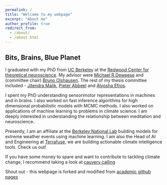 ```yaml
---
permalink: /
title: "Welcome to my webpage"
excerpt: "About me"
author_profile: true
redirect_from: 
  - /about/
  - /about.html
---
```




## Bits, Brains, Blue Planet

I graduated with my PhD from [UC Berkeley](berkeley.edu) at the [Redwood Center for theoretical neuroscience](redwood.berkeley.edu). My advisor were [Michael R Deweese](https://redwood.berkeley.edu/people/mike-deweese/) and (committee chair) [Bruno Olshausen](https://redwood.berkeley.edu/people/bruno-olshausen/). The rest of my thesis committee included - [Jitendra Malik](https://people.eecs.berkeley.edu/~malik/), [Pieter Abbeel](https://people.eecs.berkeley.edu/~pabbeel/) and [Alyosha Efros](https://people.eecs.berkeley.edu/~efros/).

I spent my PhD  understanding sensorimotor representations in machines and in brains. I also worked on fast inference algorithms for high dimensional probabilistic models with MCMC methods. I also worked on applications of machine learning to problems in climate science. I am deeply interested in understanding the relationship between meditation and neuroscience.

Presently, I am an affiliate at the [Berkeley National Lab](www.lbl.gov) building models for extreme weather events using machine learning. I am also the Head of AI and Engineering at [Terrafuse](terrafuse.ai), we are building actionable climate intelligence tools. Check us out!

If you have some money to spare and want to contribute to tackling climate change, I recommend taking a look at [cauvery calling](https://www.ishaoutreach.org/en/cauvery-calling)


Shout out - this webpage is forked and modified from [academic github pages](https://github.com/academicpages/academicpages.github.io)